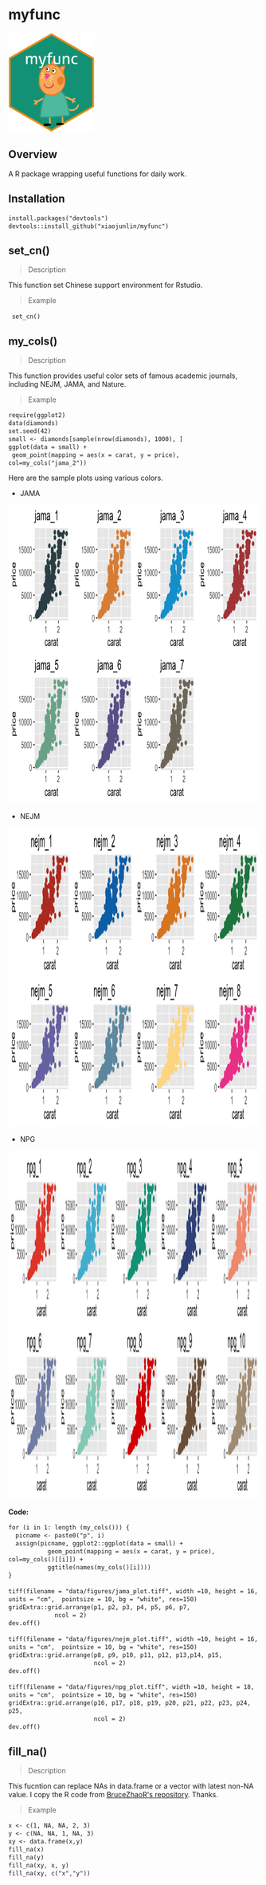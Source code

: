 # myfunc
<img src="data/sticker/myfuncSticker.png" height="200"/>

## Overview
A R package wrapping useful functions for daily work.

## Installation 

```
install.packages("devtools")
devtools::install_github("xiaojunlin/myfunc")
```

## set_cn()

> Description

This function set Chinese support environment for Rstudio.

> Example

` set_cn()`

## my_cols()

> Description 

This function provides useful color sets of famous academic journals, including NEJM, JAMA, and Nature.

> Example

```
require(ggplot2)
data(diamonds)
set.seed(42)
small <- diamonds[sample(nrow(diamonds), 1000), ]
ggplot(data = small) +
 geom_point(mapping = aes(x = carat, y = price), col=my_cols("jama_2"))
```

Here are the sample plots using various colors.

- JAMA 

<img src="data/figures/jama_plot.tiff" height="600"/>

- NEJM

<img src="data/figures/nejm_plot.tiff" height="600"/>

- NPG

<img src="data/figures/npg_plot.tiff" height="700"/>

**Code:**

```
for (i in 1: length (my_cols())) {
  picname <- paste0("p", i)
  assign(picname, ggplot2::ggplot(data = small) +
           geom_point(mapping = aes(x = carat, y = price), col=my_cols()[[i]]) +
           ggtitle(names(my_cols()[i])))
}

tiff(filename = "data/figures/jama_plot.tiff", width =10, height = 16, units = "cm",  pointsize = 10, bg = "white", res=150)
gridExtra::grid.arrange(p1, p2, p3, p4, p5, p6, p7,  
             ncol = 2)
dev.off()

tiff(filename = "data/figures/nejm_plot.tiff", width =10, height = 16, units = "cm",  pointsize = 10, bg = "white", res=150)
gridExtra::grid.arrange(p8, p9, p10, p11, p12, p13,p14, p15,  
                        ncol = 2)
dev.off()

tiff(filename = "data/figures/npg_plot.tiff", width =10, height = 18, units = "cm",  pointsize = 10, bg = "white", res=150)
gridExtra::grid.arrange(p16, p17, p18, p19, p20, p21, p22, p23, p24, p25,  
                        ncol = 2)
dev.off()
```

## fill_na()

> Description 

This fucntion can replace NAs in data.frame or a vector with latest non-NA value. I copy the R code from [BruceZhaoR's repository](https://github.com/BruceZhaoR/R_Problems/blob/master/Handle-NA-Problems/fill_na.R). Thanks.

> Example

```
x <- c(1, NA, NA, 2, 3)
y <- c(NA, NA, 1, NA, 3)
xy <- data.frame(x,y)
fill_na(x)
fill_na(y)
fill_na(xy, x, y)
fill_na(xy, c("x","y"))
```
